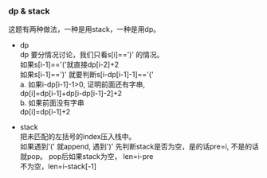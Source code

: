 ### dp & stack
这题有两种做法，一种是用stack，一种是用dp。  
- dp  
dp 要分情况讨论，我们只看s[i]==')' 的情况。  
如果s[i-1]=='('就直接dp[i-2]+2  
如果s[i-1]==')' 就要判断s[i-dp[i-1]-1]=='('  
a. 如果i-dp[i-1]-1>0, 证明前面还有字串,  
dp[i]=dp[i-1]+dp[i-dp[i-1]-2]+2   
b. 如果前面没有字串  
dp[i]=dp[i-1]+2  

- stack  
把未匹配的左括号的index压入栈中。  
如果遇到'(' 就append, 遇到')' 先判断stack是否为空，是的话pre=i, 不是的话就pop。  pop后如果stack为空， len=i-pre  
不为空，len=i-stack[-1]
